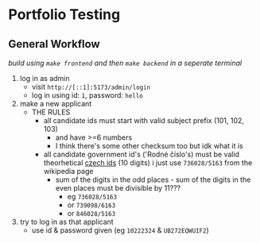 # Portfolio Testing

## General Workflow
*build using `make frontend` and then `make backend` in a seperate terminal*
1. log in as admin
    - visit `http://[::1]:5173/admin/login`
    - log in using id: `1`, password: `hello`
2. make a new applicant
    - THE RULES
        - all candidate ids must start with valid subject prefix (101, 102, 103)
            - and have >=6 numbers
            - I think there's some other checksum too but idk what it is
        - all candidate government id's ('Rodné číslo's) must be valid theorhetical [czech ids](https://cs.wikipedia.org/wiki/Rodn%C3%A9_%C4%8D%C3%ADslo#Kontroln%C3%AD_%C4%8D%C3%ADslice) (10 digits) i just use `736028/5163` from the wikipedia page
            - sum of the digits in the odd places - sum of the digits in the even places must be divisible by 11???
                - eg `736028/5163`
                - or `739098/6163`
                - or `846028/5163`
3. try to log in as that applicant
    - use id & password given (eg `10222324` & `UB272EQWUIF2`)